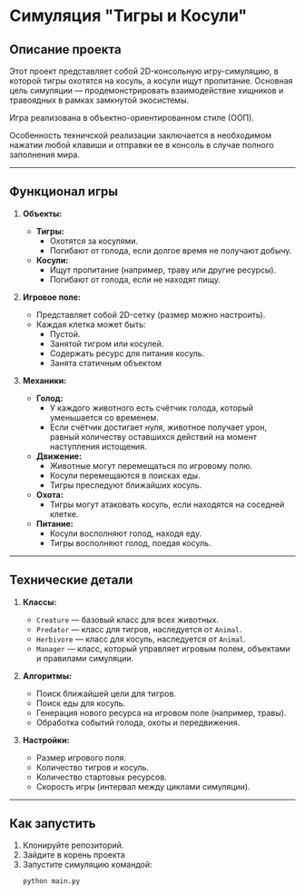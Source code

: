 # Симуляция "Тигры и Косули"

## Описание проекта

Этот проект представляет собой 2D-консольную игру-симуляцию, в которой тигры охотятся на косуль, а косули ищут пропитание. Основная цель симуляции — продемонстрировать взаимодействие хищников и травоядных в рамках замкнутой экосистемы. 

Игра реализована в объектно-ориентированном стиле (ООП).

Особенность техничской реализации заключается в необходимом нажатии любой клавиши и отправки ее в консоль в случае полного заполнения мира.

---

## Функционал игры

1. **Объекты:**
   - **Тигры:**
     - Охотятся за косулями.
     - Погибают от голода, если долгое время не получают добычу.
   - **Косули:**
     - Ищут пропитание (например, траву или другие ресурсы).
     - Погибают от голода, если не находят пищу.

2. **Игровое поле:**
   - Представляет собой 2D-сетку (размер можно настроить).
   - Каждая клетка может быть:
     - Пустой.
     - Занятой тигром или косулей.
     - Содержать ресурс для питания косуль.
     - Занята статичным объектом

3. **Механики:**
   - **Голод:**
     - У каждого животного есть счётчик голода, который уменьшается со временем.
     - Если счётчик достигает нуля, животное получает урон, равный количеству оставшихся действий на момент наступления истощения.
   - **Движение:**
     - Животные могут перемещаться по игровому полю.
     - Косули перемещаются в поисках еды.
     - Тигры преследуют ближайших косуль.
   - **Охота:**
     - Тигры могут атаковать косуль, если находятся на соседней клетке.
   - **Питание:**
     - Косули восполняют голод, находя еду.
     - Тигры восполняют голод, поедая косуль.

---

## Технические детали

1. **Классы:**
   - `Creature` — базовый класс для всех животных.
   - `Predator` — класс для тигров, наследуется от `Animal`.
   - `Herbivore` — класс для косуль, наследуется от `Animal`.
   - `Manager` — класс, который управляет игровым полем, объектами и правилами симуляции.

2. **Алгоритмы:**
   - Поиск ближайшей цели для тигров.
   - Поиск еды для косуль.
   - Генерация нового ресурса на игровом поле (например, травы).
   - Обработка событий голода, охоты и передвижения.

3. **Настройки:**
   - Размер игрового поля.
   - Количество тигров и косуль.
   - Количество стартовых ресурсов.
   - Скорость игры (интервал между циклами симуляции).

---

## Как запустить

1. Клонируйте репозиторий.
2. Зайдите в корень проекта
3. Запустите симуляцию командой:
   ```bash
   python main.py
   ```
